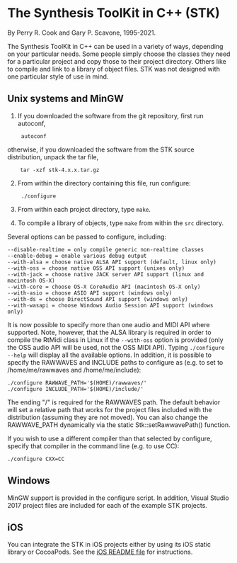 # The Synthesis ToolKit in C++ (STK)
By Perry R. Cook and Gary P. Scavone, 1995-2021.

The Synthesis ToolKit in C++ can be used in a variety of ways, depending on your particular needs.  Some people simply choose the classes they need for a particular project and copy those to their project directory.  Others like to compile and link to a library of object files.  STK was not designed with one particular style of use in mind.

## Unix systems and MinGW

1. If you downloaded the software from the git repository, first run autoconf,

        autoconf

otherwise, if you downloaded the software from the STK source distribution, unpack the tar file,

        tar -xzf stk-4.x.x.tar.gz

2. From within the directory containing this file, run configure:

        ./configure

3. From within each project directory, type `make`.

4. To compile a library of objects, type `make` from within the `src` directory.

Several options can be passed to configure, including:

    --disable-realtime = only compile generic non-realtime classes
    --enable-debug = enable various debug output
    --with-alsa = choose native ALSA API support (default, linux only)
    --with-oss = choose native OSS API support (unixes only)
    --with-jack = choose native JACK server API support (linux and macintosh OS-X)
    --with-core = choose OS-X CoreAudio API (macintosh OS-X only)
    --with-asio = choose ASIO API support (windows only)
    --with-ds = choose DirectSound API support (windows only)
    --with-wasapi = choose Windows Audio Session API support (windows only)

It is now possible to specify more than one audio and MIDI API where supported.  Note, however, that the ALSA library is required in order to compile the RtMidi class in Linux if the `--with-oss` option is provided (only the OSS audio API will be used, not the OSS MIDI API).  Typing `./configure --help` will display all the available options.  In addition, it is possible to specify the RAWWAVES and INCLUDE paths to configure as (e.g. to set to /home/me/rawwaves and /home/me/include):

    ./configure RAWWAVE_PATH='$(HOME)/rawwaves/'
    ./configure INCLUDE_PATH='$(HOME)/include/'

The ending "/" is required for the RAWWAVES path.  The default behavior will set a relative path that works for the project files included with the distribution (assuming they are not moved).  You can also change the RAWWAVE_PATH dynamically via the static Stk::setRawwavePath() function.

If you wish to use a different compiler than that selected by configure, specify that compiler in the command line (e.g. to use CC):

    ./configure CXX=CC


## Windows

MinGW support is provided in the configure script.  In addition, Visual Studio 2017 project files are included for each of the example STK projects.

## iOS

You can integrate the STK in iOS projects either by using its iOS static library or CocoaPods. See the [iOS README file](iOS/README-iOS.md) for instructions. 
